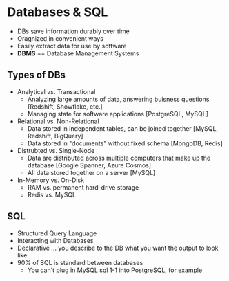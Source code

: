 # Databases & SQL

* DBs save information durably over time
* Oragnized in convenient ways
* Easily extract data for use by software
* **DBMS** == Database Management Systems

## Types of DBs

* Analytical vs. Transactional
  * Analyzing large amounts of data, answering buisness questions [Redshift, Showflake, etc.]
  * Managing state for software applications [PostgreSQL, MySQL]
* Relational vs. Non-Relational
  * Data stored in independent tables, can be joined together [MySQL, Redshift, BigQuery]
  * Data stored in "documents" without fixed schema [MongoDB, Redis]
* Distrubted vs. Single-Node
  * Data are distributed across multiple computers that make up the database [Google Spanner, Azure Cosmos]
  * All data stored together on a server [MySQL]
* In-Memory vs. On-Disk
  * RAM vs. permanent hard-drive storage
  * Redis vs. MySQL

## SQL

* Structured Query Language
* Interacting with Databases
* Declarative ... you describe to the DB what you want the output to look like
* 90% of SQL is standard between databases
  * You can't plug in MySQL sql 1-1 into PostgreSQL, for example